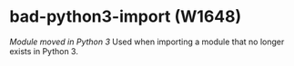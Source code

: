# bad-python3-import (W1648)
*Module moved in Python 3* Used when importing a module that no longer
exists in Python 3.
